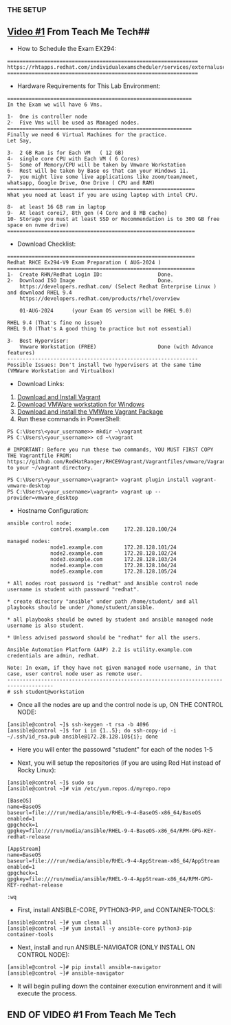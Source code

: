 ### THE SETUP ###

## <a href="https://www.youtube.com/watch?v=8Ls56awCJ_U&list=PLYB6dfdhWDePZf4fd4YgGGtSX_vHKv5vz&index=1">Video #1</a> From Teach Me Tech##

* How to Schedule the Exam EX294:
```
==============================================================
https://rhtapps.redhat.com/individualexamscheduler/services/externaluser/login
==============================================================
```

* Hardware Requirements for This Lab Environment:
```
============================================================
In the Exam we will have 6 Vms.

1-  One is controller node
2-  Five Vms will be used as Managed nodes.
============================================================
Finally we need 6 Virtual Machines for the practice.
Let Say,

3-  2 GB Ram is for Each VM   ( 12 GB)
4-  single core CPU with Each VM ( 6 Cores)
5-  Some of Memory/CPU will be taken by Vmware Workstation 
6-  Rest will be taken by Base os that can your Windows 11.
7-  you might live some live applications like zoom/team/meet, whatsapp, Google Drive, One Drive ( CPU and RAM)
=============================================================
What you need at least if you are using laptop with intel CPU.

8-  at least 16 GB ram in laptop
9-  At least corei7, 8th gen (4 Core and 8 MB cache)
10- Storage you must at least SSD or Recommendation is to 300 GB free space on nvme drive)
=============================================================
```

* Download Checklist:
```
=============================================================
Redhat RHCE Ex294-V9 Exam Preparation ( AUG-2024 )
=============================================================
1-  Create RHN/Redhat Login ID:                  Done.
2-  Download ISO Image                           Done.
    https://developers.redhat.com/ (Select Redhat Enterprise Linux ) and download RHEL 9.4
    https://developers.redhat.com/products/rhel/overview

    01-AUG-2024      (your Exam OS version will be RHEL 9.0)

RHEL 9.4 (That's fine no issue)
RHEL 9.0 (That's A good thing to practice but not essential)

3-  Best Hyperviser:
    Vmware Workstation (FREE)                    Done (with Advance features)
--------------------------------------------------------------
Possible Issues: Don't install two hypervisers at the same time (VMWare Workstation and Virtualbox)
```

* Download Links: 
1) <a href=https://developer.hashicorp.com/vagrant/install>Download and Install Vagrant</a> 
2) <a href=https://m.majorgeeks.com/files/details/vmware_workstation_for_windows.html>Download VMWare workstation for Windows</a>
3) <a href=https://developer.hashicorp.com/vagrant/install/vmware>Download and install the VMWare Vagrant Package</a>
4) Run these commands in PowerShell:
```
PS C:\Users\<your_username>> mkdir ~\vagrant
PS C:\Users\<your_username>> cd ~\vagrant

# IMPORTANT: Before you run these two commands, YOU MUST FIRST COPY THE Vagrantfile FROM:
https://github.com/RedHatRanger/RHCE9Vagrant/Vagrantfiles/vmware/Vagrantfile to your ~/vagrant directory.

PS C:\Users\<your_username>\vagrant> vagrant plugin install vagrant-vmware-desktop
PS C:\Users\<your_username>\vagrant> vagrant up --provider=vmware_desktop
```

* Hostname Configuration:
```
ansible control node: 
              control.example.com     172.28.128.100/24

managed nodes:
              node1.example.com       172.28.128.101/24
              node2.example.com       172.28.128.102/24
              node3.example.com       172.28.128.103/24
              node4.example.com       172.28.128.104/24
              node5.example.com       172.28.128.105/24
              
* All nodes root password is "redhat" and Ansible control node username is student with passowrd "redhat".

* create directory "ansible" under path /home/student/ and all playbooks should be under /home/student/ansible.

* all playbooks should be owned by student and ansible managed node username is also student.

* Unless advised password should be "redhat" for all the users.

Ansible Automation Platform (AAP) 2.2 is utility.example.com credentials are admin, redhat.

Note: In exam, if they have not given managed node username, in that case, user control node user as remote user.
-------------------------------------------------------------------------------------
# ssh student@workstation
```

* Once all the nodes are up and the control node is up, ON THE CONTROL NODE:
```
[ansible@control ~]$ ssh-keygen -t rsa -b 4096
[ansible@control ~]$ for i in {1..5}; do ssh-copy-id -i ~/.ssh/id_rsa.pub ansible@172.28.128.10${i}; done
```

* Here you will enter the passowrd "student" for each of the nodes 1-5

* Next, you will setup the repositories (if you are using Red Hat instead of Rocky Linux):
```
[ansible@control ~]$ sudo su
[ansible@control ~]# vim /etc/yum.repos.d/myrepo.repo

[BaseOS]
name=BaseOS
baseurl=file:///run/media/ansible/RHEL-9-4-BaseOS-x86_64/BaseOS
enabled=1
gpgcheck=1
gpgkey=file:///run/media/ansible/RHEL-9-4-BaseOS-x86_64/RPM-GPG-KEY-redhat-release

[AppStream]
name=BaseOS
baseurl=file:///run/media/ansible/RHEL-9-4-AppStream-x86_64/AppStream
enabled=1
gpgcheck=1
gpgkey=file:///run/media/ansible/RHEL-9-4-AppStream-x86_64/RPM-GPG-KEY-redhat-release

:wq
```

* First, install ANSIBLE-CORE, PYTHON3-PIP, and CONTAINER-TOOLS:
```
[ansible@control ~]# yum clean all
[ansible@control ~]# yum install -y ansible-core python3-pip container-tools
```

* Next, install and run ANSIBLE-NAVIGATOR (ONLY INSTALL ON CONTROL NODE):
```
[ansible@control ~]# pip install ansible-navigator
[ansible@control ~]# ansible-navigator
```

* It will begin pulling down the container execution environment and it will execute the process.
## END OF VIDEO #1 From Teach Me Tech ##
